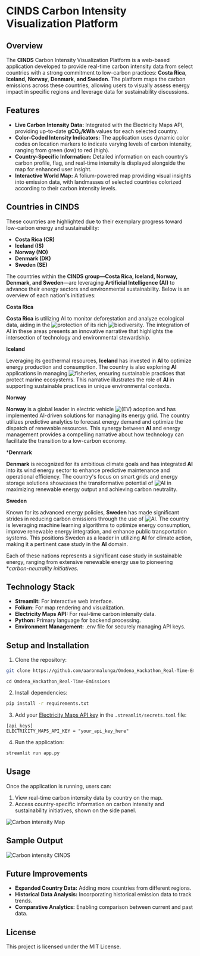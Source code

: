
# **CINDS Carbon Intensity Visualization Platform**

## __Overview__

The **CINDS** Carbon Intensity Visualization Platform is a web-based application developed to provide real-time carbon intensity data from select countries with a strong commitment to low-carbon practices: **Costa Rica**, **Iceland**, **Norway**, **Denmark**, **and Sweden**. The platform maps the carbon emissions across these countries, allowing users to visually assess energy impact in specific regions and leverage data for sustainability discussions.

## **Features**

* **Live Carbon Intensity Data:** Integrated with the Electricity Maps API, providing up-to-date **gCO₂/kWh** values for each selected country.
* **Color-Coded Intensity Indicators:** The application uses dynamic color codes on location markers to indicate varying levels of carbon intensity, ranging from green (low) to red (high).
* **Country-Specific Information:** Detailed information on each country’s carbon profile, flag, and real-time intensity is displayed alongside the map for enhanced user insight.
* **Interactive World Map:** A folium-powered map providing visual insights into emission data, with landmasses of selected countries colorized according to their carbon intensity levels.

## **Countries in CINDS**

These countries are highlighted due to their exemplary progress toward low-carbon energy and sustainability:

* **Costa Rica (CR)**
* **Iceland (IS)**
* **Norway (NO)**
* **Denmark (DK)**
* **Sweden (SE)**


The countries within the **CINDS group—Costa Rica, Iceland, Norway, Denmark, and Sweden**—are leveraging **Artificial Intelligence (AI)** to advance their energy sectors and environmental sustainability. Below is an overview of each nation's initiatives:

**Costa Rica**

**Costa Rica** is utilizing AI to monitor deforestation and analyze ecological data, aiding in the ![protection](https://ticotimes.net/2023/11/08/ai-and-eco-acoustics-safeguard-macaws-in-costa-rica) of its rich ![biodiversity](https://www.mcgill.ca/desautels/channels/news/artificial-intelligence-helping-costa-rica-ngos-preserve-biodiversity-351756). The integration of AI in these areas presents an innovative narrative that highlights the intersection of technology and environmental stewardship.

**Iceland**

Leveraging its geothermal resources, **Iceland** has invested in **AI** to optimize energy production and consumption. The country is also exploring **AI** applications in managing ![fisheries](https://vericatch.com/the-rise-of-ai-in-fisheries-technology/), ensuring sustainable practices that protect marine ecosystems. This narrative illustrates the role of **AI** in supporting sustainable practices in unique environmental contexts. 

**Norway**

**Norway** is a global leader in electric vehicle ![(EV)](https://www.mckinsey.com/industries/automotive-and-assembly/our-insights/what-norways-experience-reveals-about-the-ev-charging-market) adoption and has implemented AI-driven solutions for managing its energy grid. The country utilizes predictive analytics to forecast energy demand and optimize the dispatch of renewable resources. This synergy between **AI** and energy management provides a compelling narrative about how technology can facilitate the transition to a low-carbon economy. 

***Denmark**

**Denmark** is recognized for its ambitious climate goals and has integrated **AI** into its wind energy sector to enhance predictive maintenance and operational efficiency. The country's focus on smart grids and energy storage solutions showcases the transformative potential of ![**AI**](https://www.energycluster.dk/en/new-drone-technology-uses-artificial-intelligence-to-examine-offshore-wind-turbine-blades/) in maximizing renewable energy output and achieving carbon neutrality. 

**Sweden**

Known for its advanced energy policies, **Sweden** has made significant strides in reducing carbon emissions through the use of ![**AI**](https://www.ai.se/en/sector-initiatives/energy). The country is leveraging machine learning algorithms to optimize energy consumption, improve renewable energy integration, and enhance public transportation systems. This positions Sweden as a leader in utilizing **AI** for climate action, making it a pertinent case study in the **AI** domain.
  
Each of these nations represents a significant case study in sustainable energy, ranging from extensive renewable energy use to pioneering **carbon-neutrality initiatives*.

## **Technology Stack**

* **Streamlit:** For interactive web interface.
* **Folium:** For map rendering and visualization.
* **Electricity Maps API:** For real-time carbon intensity data.
* **Python:** Primary language for backend processing.
* **Environment Management:** .env file for securely managing API keys.

## Setup and Installation

1. Clone the repository:
```bash
git clone https://github.com/aaronmalunga/Omdena_Hackathon_Real-Time-Emissions.git
```
```
cd Omdena_Hackathon_Real-Time-Emissions
```

2. Install dependencies:
```bash
pip install -r requirements.txt
```

3. Add your [Electricity Maps API key](https://api-portal.electricitymaps.com/) in the `.streamlit/secrets.toml` file:
```plaintext
[api_keys]
ELECTRICITY_MAPS_API_KEY = "your_api_key_here"
```

4. Run the application:
```bash
streamlit run app.py
```

## **Usage**

Once the application is running, users can:

1. View real-time carbon intensity data by country on the map.
2. Access country-specific information on carbon intensity and sustainability initiatives, shown on the side panel.

   
![Carbon intensity Map](https://github.com/aaronmalunga/Omdena_Hackathon_Real-Time-Emissions/blob/main/Carbon%20intensity%20map.PNG)

## **Sample Output**

![Carbon intensity CINDS](https://github.com/aaronmalunga/Omdena_Hackathon_Real-Time-Emissions/blob/main/carbon%20intensity%20CINDS.PNG)

## **Future Improvements**

* **Expanded Country Data:** Adding more countries from different regions.
* **Historical Data Analysis:** Incorporating historical emission data to track trends.
* **Comparative Analytics:** Enabling comparison between current and past data.
  
## **License**

This project is licensed under the MIT License.

